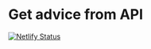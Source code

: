 # Get advice from API

[![Netlify Status](https://api.netlify.com/api/v1/badges/06d8d49d-a26d-4082-9c36-698e5014119f/deploy-status)](https://app.netlify.com/sites/a-friendly-advice/deploys)
